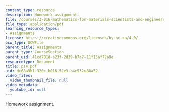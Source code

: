 ```yaml
---
content_type: resource
description: Homework assignment.
file: /courses/3-016-mathematics-for-materials-scientists-and-engineers-fall-2005/dc68a9b1320cb01652e3b4c532e80a52_ps4.pdf
file_type: application/pdf
learning_resource_types:
- Assignments
license: https://creativecommons.org/licenses/by-nc-sa/4.0/
ocw_type: OCWFile
parent_title: Assignments
parent_type: CourseSection
parent_uid: 41cd701d-a23f-2d39-b7a7-11f15af72a9e
resourcetype: Document
title: ps4.pdf
uid: dc68a9b1-320c-b016-52e3-b4c532e80a52
video_files:
  video_thumbnail_file: null
video_metadata:
  youtube_id: null
---
```

Homework assignment.